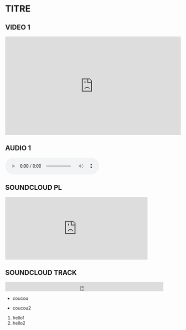 # TITRE

## VIDEO 1

<iframe width="560" height="315" src="https://www.youtube.com/embed/htjtwcjVlNw" frameborder="0" allow="accelerometer; autoplay; encrypted-media; gyroscope; picture-in-picture" allowfullscreen></iframe>

## AUDIO 1

<audio src="http://ubusound.memoryoftheworld.org/obscure-2/Ensemble-Pieces_OBS-02_1-Aran_Hobbs.mp3" width=550px controls></audio>

## SOUNDCLOUD PL

<iframe width="90%" height="200" scrolling="yes" frameborder="no" allow="autoplay" src="https://w.soundcloud.com/player/?url=https%3A//api.soundcloud.com/playlists/771474720&color=%23ff0000&auto_play=false&hide_related=false&show_comments=true&show_user=true&show_reposts=false&show_teaser=true&visual=true"></iframe>

## SOUNDCLOUD TRACK

<iframe width="100%" height="30" scrolling="yes" frameborder="no" allow="autoplay" src="https://w.soundcloud.com/player/?url=https%3A//api.soundcloud.com/tracks/661897895&color=%23ff0000&inverse=false&auto_play=false&show_user=true"></iframe>

- coucou
* coucou2

1) hello1
2) hello2
